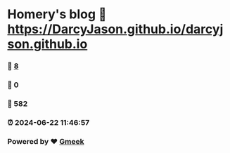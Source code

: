 # Homery's blog :link: https://DarcyJason.github.io/darcyjson.github.io 
### :page_facing_up: [8](https://DarcyJason.github.io/darcyjson.github.io/tag.html) 
### :speech_balloon: 0 
### :hibiscus: 582 
### :alarm_clock: 2024-06-22 11:46:57 
### Powered by :heart: [Gmeek](https://github.com/Meekdai/Gmeek)
